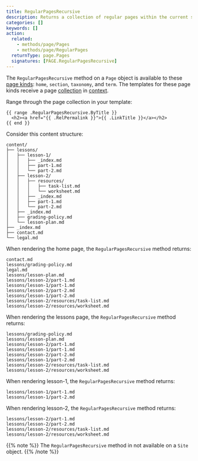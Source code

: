 ```yaml
---
title: RegularPagesRecursive
description: Returns a collection of regular pages within the current section, and regular pages within all descendant sections.
categories: []
keywords: []
action:
  related:
    - methods/page/Pages
    - methods/page/RegularPages
  returnType: page.Pages
  signatures: [PAGE.RegularPagesRecursive]
---
```


The `RegularPagesRecursive` method on a `Page` object is available to these [page kinds]: `home`, `section`, `taxonomy`, and `term`. The templates for these page kinds receive a page [collection] in [context].

Range through the page collection in your template:

```go-html-template
{{ range .RegularPagesRecursive.ByTitle }}
  <h2><a href="{{ .RelPermalink }}">{{ .LinkTitle }}</a></h2>
{{ end }}
```

Consider this content structure:

```text
content/
├── lessons/
│   ├── lesson-1/
│   │   ├── _index.md
│   │   ├── part-1.md
│   │   └── part-2.md
│   ├── lesson-2/
│   │   ├── resources/
│   │   │   ├── task-list.md
│   │   │   └── worksheet.md
│   │   ├── _index.md
│   │   ├── part-1.md
│   │   └── part-2.md
│   ├── _index.md
│   ├── grading-policy.md
│   └── lesson-plan.md
├── _index.md
├── contact.md
└── legal.md
```

When rendering the home page, the `RegularPagesRecursive` method returns:

    contact.md
    lessons/grading-policy.md
    legal.md
    lessons/lesson-plan.md
    lessons/lesson-2/part-1.md
    lessons/lesson-1/part-1.md
    lessons/lesson-2/part-2.md
    lessons/lesson-1/part-2.md
    lessons/lesson-2/resources/task-list.md
    lessons/lesson-2/resources/worksheet.md

When rendering the lessons page, the `RegularPagesRecursive` method returns:

    lessons/grading-policy.md
    lessons/lesson-plan.md
    lessons/lesson-2/part-1.md
    lessons/lesson-1/part-1.md
    lessons/lesson-2/part-2.md
    lessons/lesson-1/part-2.md
    lessons/lesson-2/resources/task-list.md
    lessons/lesson-2/resources/worksheet.md

When rendering lesson-1, the `RegularPagesRecursive` method returns:

    lessons/lesson-1/part-1.md
    lessons/lesson-1/part-2.md

When rendering lesson-2, the `RegularPagesRecursive` method returns:

    lessons/lesson-2/part-1.md
    lessons/lesson-2/part-2.md
    lessons/lesson-2/resources/task-list.md
    lessons/lesson-2/resources/worksheet.md

{{% note %}}
The `RegularPagesRecursive` method in not available on a `Site` object.
{{% /note %}}

[collection]: /getting-started/glossary/#collection
[context]: /getting-started/glossary/#context
[page kinds]: /getting-started/glossary/#page-kind
